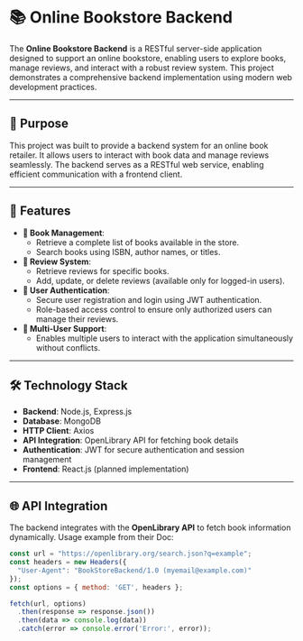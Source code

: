 # 📚 Online Bookstore Backend

The **Online Bookstore Backend** is a RESTful server-side application designed to support an online bookstore, enabling users to explore books, manage reviews, and interact with a robust review system. This project demonstrates a comprehensive backend implementation using modern web development practices.

---

## 🌟 Purpose

This project was built to provide a backend system for an online book retailer. It allows users to interact with book data and manage reviews seamlessly. The backend serves as a RESTful web service, enabling efficient communication with a frontend client.

---

## 🚀 Features

- **📖 Book Management**:
  - Retrieve a complete list of books available in the store.
  - Search books using ISBN, author names, or titles.
- **📝 Review System**:
  - Retrieve reviews for specific books.
  - Add, update, or delete reviews (available only for logged-in users).
- **👥 User Authentication**:
  - Secure user registration and login using JWT authentication.
  - Role-based access control to ensure only authorized users can manage their reviews.
- **🔄 Multi-User Support**:
  - Enables multiple users to interact with the application simultaneously without conflicts.

---

## 🛠️ Technology Stack

- **Backend**: Node.js, Express.js
- **Database**: MongoDB
- **HTTP Client**: Axios
- **API Integration**: OpenLibrary API for fetching book details
- **Authentication**: JWT for secure authentication and session management
- **Frontend**: React.js (planned implementation)

---

## 🌐 API Integration

The backend integrates with the **OpenLibrary API** to fetch book information dynamically. Usage example from their Doc:
```javascript
const url = "https://openlibrary.org/search.json?q=example";
const headers = new Headers({
  "User-Agent": "BookStoreBackend/1.0 (myemail@example.com)"
});
const options = { method: 'GET', headers };

fetch(url, options)
  .then(response => response.json())
  .then(data => console.log(data))
  .catch(error => console.error('Error:', error));
